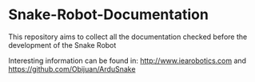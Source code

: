 # Snake-Robot-Documentation
This repository aims to collect all the documentation checked before the development of the Snake Robot

Interesting information can be found in: http://www.iearobotics.com and https://github.com/Obijuan/ArduSnake

